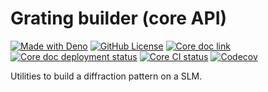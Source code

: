 # Grating builder (core API)

[![Made with Deno](https://img.shields.io/badge/deno-v2-white?style=flat-square&logo=deno&logoColor=white&color=black)](https://deno.com)
[![GitHub License](https://img.shields.io/github/license/JOTSR/slm_doe_manipulation?style=flat-square)](https://opensource.org/license/MIT)
[![Core doc link](https://img.shields.io/badge/doc-core-blue?style=flat-square&logo=deno)](https://jotsr.github.io/slm_doe_manipulation/)
[![Core doc deployment status](https://img.shields.io/github/actions/workflow/status/JOTSR/slm_doe_manipulation/deploy-core-doc.yml?style=flat-square&logo=github&label=deploy%20doc)](https://github.com/JOTSR/slm_doe_manipulation/actions)
[![Core CI status](https://img.shields.io/github/actions/workflow/status/JOTSR/slm_doe_manipulation/ci-core.yml?style=flat-square&logo=github&label=ci)](https://github.com/JOTSR/slm_doe_manipulation/actions)
[![Codecov](https://img.shields.io/codecov/c/github/JOTSR/slm_doe_manipulation?style=flat-square&logo=codecov&logoColor=white&labelColor=f23384)](https://app.codecov.io/github/JOTSR/slm_doe_manipulation)

Utilities to build a diffraction pattern on a SLM.

<!-- TODO -->
